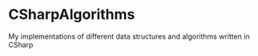# CSharpAlgorithms
My implementations of different data structures and algorithms written in CSharp
